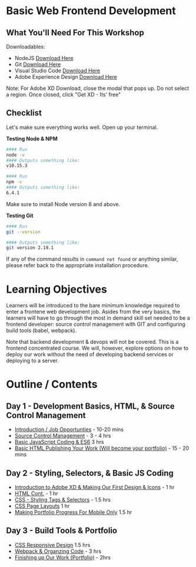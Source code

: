 # Basic Web Frontend Development


## What You'll Need For This Workshop

Downloadables:
- NodeJS [Download Here](https://nodejs.org/en/download)
- Git [Download Here](https://git-scm.com/downloads)
- Visual Studio Code [Download Here](https://code.visualstudio.com/download)
- Adobe Experience Design [Download Here](https://www.adobe.com/products/xd.html)

Note: For Adobe XD Download, close the modal that pops up. Do not select a region. Once closed, click "Get XD - Its' free"

## Checklist

Let's make sure everything works well. Open up your terminal.

__Testing Node & NPM__
```bash
#### Run
node -v
#### Outputs something like:
v10.15.3

#### Run
npm -v
#### Outputs something like:
6.4.1
```

Make sure to install Node version 8 and above.

__Testing Git__
```bash
#### Run
git --version

#### Outputs something like:
git version 2.19.1
```

If any of the command results in `command not found` or anything similar, please refer back to the appropriate installation procedure.

# Learning Objectives

Learners will be introduced to the bare minimum knowledge required to enter a frontene web development job. Asides from the very basics, the learners will have to go through the most in demand skill set needed to be a frontend developer: source control management with GIT and configuring build tools (babel, webpack).

Note that backend development & devops will not be covered. This is a frontend concentrated course. We will, however, explore options on how to deploy our work without the need of developing backend services or deploying to a server. 

# Outline / Contents

## Day 1 - Development Basics, HTML, & Source Control Management
- [Introduction / Job Opportunties]() - 10-20 mins
- [Source Control Management]() - 3 - 4 hrs
- [Basic JavaScript Coding & ES6]() 3 hrs
- [Basic HTML Publishing Your Work (Will become your portfolio)]() - 15 - 20 mins

## Day 2 - Styling, Selectors, & Basic JS Coding
- [Introduction to Adobe XD & Making Our First Design & Icons]() - 1 hr
- [HTML Cont.]() - 1 hr
- [CSS - Styling Tags & Selectors]() - 1.5 hrs
- [CSS Page Layouts]() 1 hr
- [Making Portfolio Progress For Mobile Only]() 1.5 hr

## Day 3 - Build Tools & Portfolio
- [CSS Responsive Design]() 1.5 hrs
- [Webpack & Organzing Code]() - 3 hrs
- [Finishing up Our Work (Portfolio)]() - 2hrs